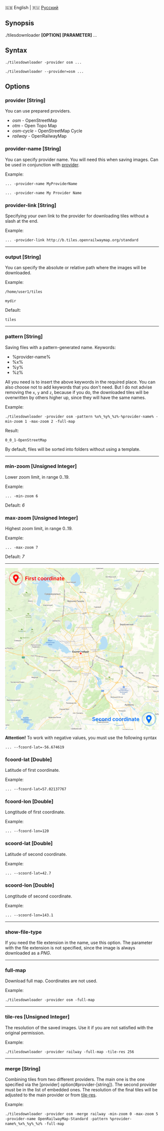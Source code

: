 🇬🇧 English | 🇷🇺 [Русский](./USAGE_RU.md)

## Synopsis
./tilesdownloader **[OPTION]** **[PARAMETER]** ...

## Syntax

```
./tilesdownloader -provider osm ...
```
```
./tilesdownloader --provider=osm ...
```

## Options

### provider [String]

You can use prepared providers. 

* *osm* - OpenStreetMap
* *otm* - Open Topo Map
* *osm-cycle* - OpenStreetMap Cycle
* *railway* - OpenRailwayMap


### provider-name [String]

You can specify provider name. You will need this when saving images. Can be used in conjunction with [provider](#provider-[string]).

Example:
```
... -provider-name MyProviderName
```
```
... -provider-name My Provider Name
```


### provider-link [String]

Specifying your own link to the provider for downloading tiles without a slash at the end.

Example:
```
... -provider-link http://b.tiles.openrailwaymap.org/standard
```

****

### output [String]

You can specify the absolute or relative path where the images will be downloaded. 

Example:
```
/home/user1/tiles
```
```
mydir
```

Default:
```
tiles
```

****

### pattern [String]

Saving files with a pattern-generated name. Keywords:
- %provider-name%
- %x%
- %y%
- %z%

All you need is to insert the above keywords in the required place. You can also choose not to add keywords that you don't need. But I do not advise removing the `x`, `y` and `z`, because if you do, the downloaded tiles will be overwritten by others higher up, since they will have the same names.

Example:
```
./tilesdownloader -provider osm -pattern %x%_%y%_%z%-%provider-name% -min-zoom 1 -max-zoom 2 -full-map
```

Result:
```
0_0_1-OpenStreetMap
```

By default, files will be sorted into folders without using a template.

****

### min-zoom [Unsigned Integer]

Lower zoom limit, in range 0..19.

Example:
```
... -min-zoom 6
```

Default: *6*

### max-zoom [Unsigned Integer]

Highest zoom limit, in range 0..19.

Example:
```
... -max-zoom 7
```

Default: *7*

****
![coordinates](./img/coordinates.png)


**Attention!** To work with negative values, you must use the following syntax

```
... --fcoord-lat=-56.674619
```


### fсoord-lat [Double]

Latitude of first coordinate.

Example:
```
... --fсoord-lat=57.02137767
```


### fсoord-lon [Double]

Longtitude of first coordinate.

Example:
```
... --fсoord-lon=120
```


### sсoord-lat [Double]

Latitude of second coordinate.

Example:
```
... --sсoord-lat=42.7
```

### sсoord-lon [Double]

Longtitude of second coordinate.

Example:
```
... --sсoord-lon=143.1
```

****

### show-file-type

If you need the file extension in the name, use this option. The parameter with the file extension is not specified, since the image is always downloaded as a *PNG*.

****

### full-map

Download full map. Coordinates are not used.

Example:
```
./tilesdownloader -provider osm -full-map
```

****

### tile-res [Unsigned Integer]

The resolution of the saved images. Use it if you are not satisfied with the original permission.

Example:
```
./tilesdownloader -provider railway -full-map -tile-res 256
```


***

### merge [String]

Combining tiles from two different providers. The main one is the one specified via the [provider] option(#provider-[string]). The second provider must be in the list of embedded ones. The resolution of the final tiles will be adjusted to the main provider or from [tile-res](#tile-res).

Example:
```
./tilesdownloader -provider osm -merge railway -min-zoom 0 -max-zoom 5 -provider-name OpenRailwayMap-Standard -pattern %provider-name%_%x%_%y%_%z% -full-map
```